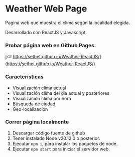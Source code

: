 # Weather Web Page

Pagina web que muestra el clima según la localidad elegida.

Desarrollado con ReactJS y Javascript.

### Probar página web en Github Pages:

[⛅ https://sethet.github.io/Weather-ReactJS/](https://sethet.github.io/Weather-ReactJS/)

### Características

- Visualización clima actual
- Visualización clima del dia actual y posteriores
- Visualización clima por hora
- Búsqueda de ciudad
- Geo-localización

### Correr página localmente

1. Descargar código fuente de github
2. Tener instalado Node v20.12.0 o posterior.
3. Ejecutar `npm i`, para instalar los paquetes de node.
4. Ejecutar `npm start` para iniciar el servidor web.
